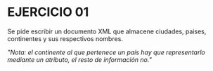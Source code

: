 # EJERCICIO 01
Se pide escribir un documento XML que almacene ciudades, paises, continentes y sus respectivos nombres.

*"Nota: el continente al que pertenece un país hay que representarlo mediante un atributo,
el resto de información no."*